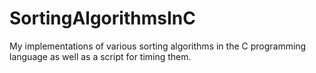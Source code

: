# SortingAlgorithmsInC
My implementations of various sorting algorithms in the C programming language as well as a script for timing them.
